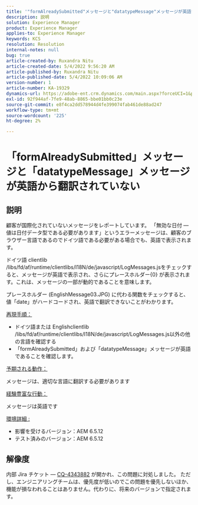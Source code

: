 ```yaml
---
title: '"formAlreadySubmitted"メッセージと"datatypeMessage"メッセージが英語から翻訳されていません'
description: 説明
solution: Experience Manager
product: Experience Manager
applies-to: Experience Manager
keywords: KCS
resolution: Resolution
internal-notes: null
bug: true
article-created-by: Ruxandra Nitu
article-created-date: 5/4/2022 9:56:20 AM
article-published-by: Ruxandra Nitu
article-published-date: 5/4/2022 10:09:06 AM
version-number: 1
article-number: KA-19329
dynamics-url: https://adobe-ent.crm.dynamics.com/main.aspx?forceUCI=1&pagetype=entityrecord&etn=knowledgearticle&id=e7458870-90cb-ec11-a7b5-6045bd00db25
exl-id: 92f944af-7fe9-48ab-8865-bbe01bb0c23e
source-git-commit: e8f4ca2dd578944d4fe399074fab461de88ad247
workflow-type: tm+mt
source-wordcount: '225'
ht-degree: 2%

---
```


# 「formAlreadySubmitted」メッセージと「datatypeMessage」メッセージが英語から翻訳されていない

## 説明


顧客が国際化されていないメッセージをレポートしています。 「無効な日付 — 値は日付データ型である必要があります」というエラーメッセージは、顧客のブラウザー言語であるのでドイツ語である必要がある場合でも、英語で表示されます。

ドイツ語 clientlib /libs/fd/af/runtime/clientlibs/I18N/de/javascript/LogMessages.jsをチェックすると、メッセージが英語で表示され、さらにプレースホルダー{0} が表示されます。これは、メッセージの一部が動的であることを意味します。

プレースホルダー (EnglishMessage03.JPG) に代わる関数をチェックすると、値「date」がハードコードされ、英語で翻訳できないことがわかります。

<u>再現手順：</u>

- ドイツ語または Englishclientlib /libs/fd/af/runtime/clientlibs/I18N/de/javascript/LogMessages.js以外の他の言語を確認する
- 「formAlreadySubmitted」および「datatypeMessage」メッセージが英語であることを確認します。


<u>予期される動作：</u>

メッセージは、適切な言語に翻訳する必要があります

<u>経験豊富な行動：</u>

メッセージは英語です

<u>環境詳細 :</u>

- 影響を受けるバージョン：AEM 6.5.12
- テスト済みのバージョン：AEM 6.5.12



## 解像度


内部 Jira チケット — [CQ-4343882](https://jira.corp.adobe.com/browse/CQ-4343882) が開かれ、この問題に対処しました。 ただし、エンジニアリングチームは、優先度が低いのでこの問題を優先しないほか、機能が損なわれることはありません。代わりに、将来のバージョンで指定されます。
